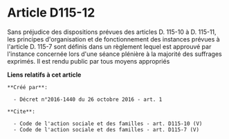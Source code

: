 # Article D115-12

Sans préjudice des dispositions prévues des articles D. 115-10 à D. 115-11, les principes d'organisation et de fonctionnement
des instances prévues à l'article D. 115-7 sont définis dans un règlement lequel est approuvé par l'instance concernée lors
d'une séance plénière à la majorité des suffrages exprimés. Il est rendu public par tous moyens appropriés

**Liens relatifs à cet article**

	**Créé par**:

	  - Décret n°2016-1440 du 26 octobre 2016 - art. 1

	**Cite**:

	  - Code de l'action sociale et des familles - art. D115-10 (V)
	  - Code de l'action sociale et des familles - art. D115-7 (V)
